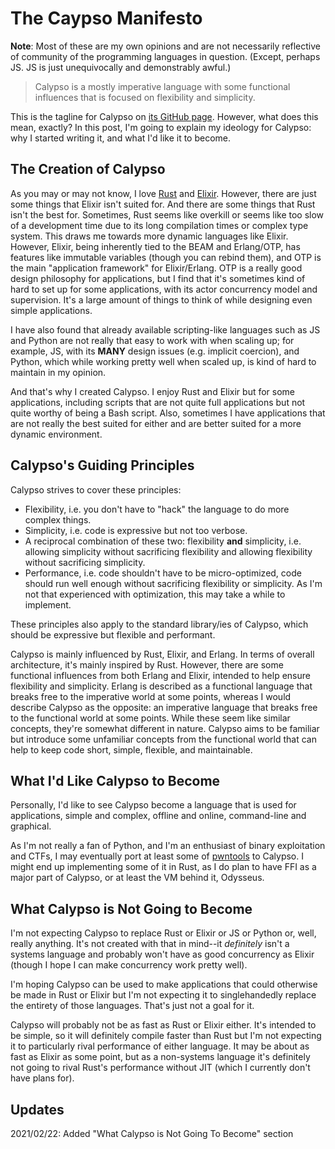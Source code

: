 # The Caypso Manifesto

**Note**: Most of these are my own opinions and are not necessarily reflective of
community of the programming languages in question. (Except, perhaps JS. JS is
just unequivocally and demonstrably awful.)

> Calypso is a mostly imperative language with some functional influences that
> is focused on flexibility and simplicity.

This is the tagline for Calypso on [its GitHub page][cal-gh]. However, what does
this mean, exactly? In this post, I'm going to explain my ideology for Calypso:
why I started writing it, and what I'd like it to become.

## The Creation of Calypso

As you may or may not know, I love [Rust] and [Elixir]. However, there are just
some things that Elixir isn't suited for. And there are some things that Rust
isn't the best for. Sometimes, Rust seems like overkill or seems like too slow
of a development time due to its long compilation times or complex type system.
This draws me towards more dynamic languages like Elixir. However, Elixir, being
inherently tied to the BEAM and Erlang/OTP, has features like immutable
variables (though you can rebind them), and OTP is the main "application
framework" for Elixir/Erlang. OTP is a really good design philosophy for
applications, but I find that it's sometimes kind of hard to set up for some
applications, with its actor concurrency model and supervision. It's a large
amount of things to think of while designing even simple applications.

I have also found that already available scripting-like languages such as JS and
Python are not really that easy to work with when scaling up; for example, JS,
with its **MANY** design issues (e.g. implicit coercion), and Python, which
while working pretty well when scaled up, is kind of hard to maintain in my
opinion.

And that's why I created Calypso. I enjoy Rust and Elixir but for some
applications, including scripts that are not quite full applications but not
quite worthy of being a Bash script. Also, sometimes I have applications that
are not really the best suited for either and are better suited for a more
dynamic environment.

## Calypso's Guiding Principles

Calypso strives to cover these principles:
- Flexibility, i.e. you don't have to "hack" the language to do more complex
    things.
- Simplicity, i.e. code is expressive but not too verbose.
- A reciprocal combination of these two: flexibility **and** simplicity, i.e.
    allowing simplicity without sacrificing flexibility and allowing flexibility
    without sacrificing simplicity.
- Performance, i.e. code shouldn't have to be micro-optimized, code should run
    well enough without sacrificing flexibility or simplicity. As I'm not that
    experienced with optimization, this may take a while to implement.

These principles also apply to the standard library/ies of Calypso, which should
be expressive but flexible and performant.

Calypso is mainly influenced by Rust, Elixir, and Erlang. In terms of overall
architecture, it's mainly inspired by Rust. However, there are some functional
influences from both Erlang and Elixir, intended to help ensure flexibility and
simplicity. Erlang is described as a functional language that breaks free to the
imperative world at some points, whereas I would describe Calypso as the
opposite: an imperative language that breaks free to the functional world at
some points. While these seem like similar concepts, they're somewhat different
in nature. Calypso aims to be familiar but introduce some unfamiliar concepts
from the functional world that can help to keep code short, simple, flexible,
and maintainable.

## What I'd Like Calypso to Become

Personally, I'd like to see Calypso become a language that is used for
applications, simple and complex, offline and online, command-line and
graphical.

As I'm not really a fan of Python, and I'm an enthusiast of binary exploitation
and CTFs, I may eventually port at least some of [pwntools] to Calypso. I might
end up implementing some of it in Rust, as I do plan to have FFI as a major part
of Calypso, or at least the VM behind it, Odysseus.

## What Calypso is Not Going to Become

I'm not expecting Calypso to replace Rust or Elixir or JS or Python or, well,
really anything. It's not created with that in mind--it *definitely* isn't a
systems language and probably won't have as good concurrency as Elixir (though I
hope I can make concurrency work pretty well).

I'm hoping Calypso can be used to make applications that could otherwise be made
in Rust or Elixir but I'm not expecting it to singlehandedly replace the
entirety of those languages. That's just not a goal for it.

Calypso will probably not be as fast as Rust or Elixir either. It's intended to
be simple, so it will definitely compile faster than Rust but I'm not expecting
it to particularly rival performance of either language. It may be about as fast
as Elixir as some point, but as a non-systems language it's definitely not going
to rival Rust's performance without JIT (which I currently don't have plans
for).

## Updates

2021/02/22: Added "What Calypso is Not Going To Become" section

[cal-gh]: https://github.com/calypso-lang/calypso
[Rust]: https://rust-lang.org
[Elixir]: https://elixir-lang.org
[pwntools]: https://github.com/Gallopsled/pwntools#readme
